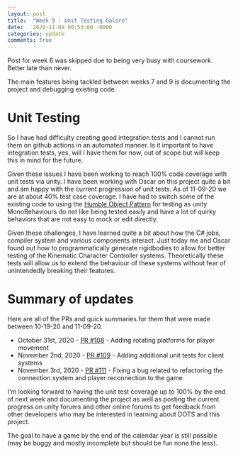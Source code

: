 ```yaml
---
layout: post
title:  "Week 9 : Unit Testing Galore"
date:   2020-11-09 00:53:00 -0000
categories: update
comments: true
---
```


Post for week 6 was skipped due to being very busy with coursework. Better late than never.

The main features being tackled between weeks 7 and 9 is documenting the project and debugging existing code.

# Unit Testing

So I have had difficulty creating good integration tests and I cannot run them on github actions in an automated manner.
Is it important to have integration tests, yes, will I have them for now, out of scope but will keep this in mind for the future.

Given these issues I have been working to reach 100% code coverage with unit tests via unity.
I have been working with Oscar on this project quite a bit and am happy with the current progression of unit tests. As of 11-09-20 we are at about 40% test case coverage.
I have had to switch some of the existing code to using the [Humble Object Pattern](https://blogs.unity3d.com/2014/06/03/unit-testing-part-2-unit-testing-monobehaviours/) for testing as unity MonoBehaviours do not like being tested easily and have a lot of quirky behaviors that are not easy to mock or edit directly.

Given these challenges, I have learned quite a bit about how the C# jobs, compiler system and various components interact. Just today me and Oscar found out how to programmatically generate rigidbodies to allow for better testing of the Kinematic Character Controller systems. 
Theoretically these tests will allow us to extend the behaviour of these systems without fear of unintendedly breaking their features.

# Summary of updates

Here are all of the PRs and quick summaries for them that were made between 10-19-20 and 11-09-20.
* October 31st, 2020 - [PR #108](https://github.com/nicholas-maltbie/PropHunt/pull/108) - Adding rotating platforms for player movement
* November 2nd, 2020 - [PR #109](https://github.com/nicholas-maltbie/PropHunt/pull/109) - Adding additional unit tests for client systems
* November 3rd, 2020 - [PR #111](https://github.com/nicholas-maltbie/PropHunt/pull/111) - Fixing a bug related to refactoring the connection system and player reconnection to the game

I'm looking forward to having the unit test coverage up to 100% by the end of next week and documenting the project as well as posting the current progress on unity forums and other online forums to get feedback from other developers who may be interested in learning about DOTS and this project. 

The goal to have a game by the end of the calendar year is still possible (may be buggy and mostly incomplete but should be fun none the less).
